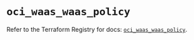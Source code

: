 # `oci_waas_waas_policy`

Refer to the Terraform Registry for docs: [`oci_waas_waas_policy`](https://registry.terraform.io/providers/oracle/oci/6.18.0/docs/resources/waas_waas_policy).
